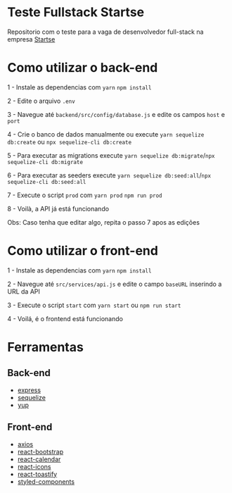 # Teste Fullstack Startse

Repositorio com o teste para a vaga de desenvolvedor full-stack na empresa [Startse](https://www.startse.com/)

# Como utilizar o back-end

1 - Instale as dependencias com `yarn` `npm install` 

2 - Edite o arquivo `.env` 

3 - Navegue até `backend/src/config/database.js` e edite os campos `host` e `port`

4 - Crie o banco de dados manualmente ou execute `yarn sequelize db:create` ou `npx sequelize-cli db:create`

5 - Para executar as migrations execute `yarn sequelize db:migrate`/`npx sequelize-cli db:migrate` 

6 - Para executar as seeders execute `yarn sequelize db:seed:all`/`npx sequelize-cli db:seed:all`

7 - Execute o script `prod` com `yarn prod` `npm run prod`

8 - Voilà, a API já está funcionando

Obs: Caso tenha que editar algo, repita o passo 7 apos as edições

# Como utilizar o front-end

1 - Instale as dependencias com `yarn` `npm install` 

2 - Navegue até `src/services/api.js` e edite o campo `baseURL` inserindo a URL da API

3 - Execute o script `start` com `yarn start` ou `npm run start`

4 - Voilá, é o frontend está funcionando

# Ferramentas
## Back-end

- [express](https://www.npmjs.com/package/express)
- [sequelize](https://www.npmjs.com/package/sequelize)
- [yup](https://www.npmjs.com/package/yup)

## Front-end

- [axios](https://www.npmjs.com/package/axios)
- [react-bootstrap](https://react-bootstrap.github.io/)
- [react-calendar](https://www.npmjs.com/package/react-calendar)
- [react-icons](https://www.npmjs.com/package/react-icons)
- [react-toastify](https://www.npmjs.com/package/react-toastify)
- [styled-components](https://www.npmjs.com/package/react-toastify)


